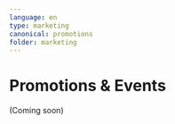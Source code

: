 ```yaml
---
language: en
type: marketing
canonical: promotions
folder: marketing
---
```

# Promotions & Events

(Coming soon)